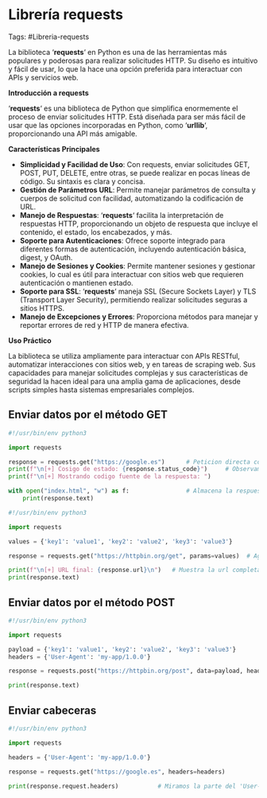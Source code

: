 # Librería requests 

Tags: #Libreria-requests

La biblioteca ‘**requests**‘ en Python es una de las herramientas más populares y poderosas para realizar solicitudes HTTP. Su diseño es intuitivo y fácil de usar, lo que la hace una opción preferida para interactuar con APIs y servicios web. 

**Introducción a requests**

‘**requests**‘ es una biblioteca de Python que simplifica enormemente el proceso de enviar solicitudes HTTP. Está diseñada para ser más fácil de usar que las opciones incorporadas en Python, como ‘**urllib**‘, proporcionando una API más amigable.

**Características Principales**

- **Simplicidad y Facilidad de Uso**: Con requests, enviar solicitudes GET, POST, PUT, DELETE, entre otras, se puede realizar en pocas líneas de código. Su sintaxis es clara y concisa.
- **Gestión de Parámetros URL**: Permite manejar parámetros de consulta y cuerpos de solicitud con facilidad, automatizando la codificación de URL.
- **Manejo de Respuestas**: ‘**requests**‘ facilita la interpretación de respuestas HTTP, proporcionando un objeto de respuesta que incluye el contenido, el estado, los encabezados, y más.
- **Soporte para Autenticaciones**: Ofrece soporte integrado para diferentes formas de autenticación, incluyendo autenticación básica, digest, y OAuth.
- **Manejo de Sesiones y Cookies**: Permite mantener sesiones y gestionar cookies, lo cual es útil para interactuar con sitios web que requieren autenticación o mantienen estado.
- **Soporte para SSL**: ‘**requests**‘ maneja SSL (Secure Sockets Layer) y TLS (Transport Layer Security), permitiendo realizar solicitudes seguras a sitios HTTPS.
- **Manejo de Excepciones y Errores**: Proporciona métodos para manejar y reportar errores de red y HTTP de manera efectiva.

**Uso Práctico**

La biblioteca se utiliza ampliamente para interactuar con APIs RESTful, automatizar interacciones con sitios web, y en tareas de scraping web. Sus capacidades para manejar solicitudes complejas y sus características de seguridad la hacen ideal para una amplia gama de aplicaciones, desde scripts simples hasta sistemas empresariales complejos.

## Enviar datos por el método GET

```python 
#!/usr/bin/env python3 

import requests 

response = requests.get("https://google.es")      # Peticion directa con el metodo GET y regresa el codigo de estado
print(f"\n[+] Cosigo de estado: {response.status_code}")     # Observamos el codigo de estado  
print(f"\n[+] Mostrando codigo fuente de la respuesta: ")

with open("index.html", "w") as f:                # Almacena la respuesta 'codigo fuente' en el archivo 'index.html'
	print(response.text)                      
```

```python 
#!/usr/bin/env python3 

import requests 

values = {'key1': 'value1', 'key2': 'value2', 'key3': 'value3'}

response = requests.get("https://httpbin.org/get", params=values)  # Agregamos argumentos a la url los valores de la variable 'values'

print(f"\n[+] URL final: {response.url}\n")   # Muestra la url completa con los paramteros 
print(response.text)
```


## Enviar datos por el método POST

```python 
#!/usr/bin/env python3 

import requests 

payload = {'key1': 'value1', 'key2': 'value2', 'key3': 'value3'}
headers = {'User-Agent': 'my-app/1.0.0'}

response = requests.post("https://httpbin.org/post", data=payload, headers=headers) 

print(response.text)
```

## Enviar cabeceras 

```python 
#!/usr/bin/env python3 

import requests 

headers = {'User-Agent': 'my-app/1.0.0'}

response = requests.get("https://google.es", headers=headers) 

print(response.request.headers)           # Miramos la parte del 'User-Agent'
```